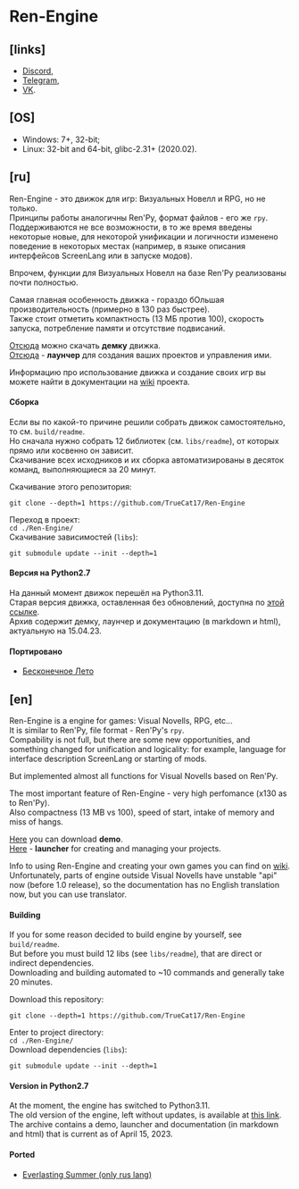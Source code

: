 # Ren-Engine

## \[links]

* [Discord](https://discord.gg/DBagjrCWVp),
* [Telegram](https://t.me/ren_engine_tg),
* [VK](https://vk.com/ren_engine).

## \[OS]

* Windows: 7+, 32-bit;
* Linux: 32-bit and 64-bit, glibc-2.31+ (2020.02).



## \[ru]

Ren-Engine - это движок для игр: Визуальных Новелл и RPG, но не только.  
Принципы работы аналогичны Ren'Py, формат файлов - его же `rpy`.  
Поддерживаются не все возможности, в то же время введены некоторые новые, для некоторой унификации и логичности
изменено поведение в некоторых местах (например, в языке описания интерфейсов ScreenLang или в запуске модов).

Впрочем, функции для Визуальных Новелл на базе Ren'Py реализованы почти полностью.

Самая главная особенность движка - гораздо бОльшая производительность (примерно в 130 раз быстрее).  
Также стоит отметить компактность (13 МБ против 100), скорость запуска, потребление памяти и отсутствие подвисаний.

[Отсюда](https://raw.githubusercontent.com/TrueCat17/RE-Demo-upd-sys/master/zips/demo.zip)
можно скачать **демку** движка.  
[Отсюда](https://raw.githubusercontent.com/TrueCat17/RE-Launcher-upd-sys/master/zips/RE-Launcher.zip)
\- **лаунчер** для создания ваших проектов и управления ими.

Информацию про использование движка и создание своих игр вы можете найти в документации на
[wiki](https://github.com/TrueCat17/Ren-Engine/wiki)
проекта.

#### Сборка
Если вы по какой-то причине решили собрать движок самостоятельно, то см. `build/readme`.  
Но сначала нужно собрать 12 библиотек (см. `libs/readme`), от которых прямо или косвенно он зависит.  
Скачивание всех исходников и их сборка автоматизированы в десяток команд, выполняющиеся за 20 минут.

Скачивание этого репозитория:
```
git clone --depth=1 https://github.com/TrueCat17/Ren-Engine
```
Переход в проект:  
`cd ./Ren-Engine/`  
Скачивание зависимостей (`libs`):
```
git submodule update --init --depth=1
```

#### Версия на Python2.7

На данный момент движок перешёл на Python3.11.  
Старая версия движка, оставленная без обновлений, доступна по
[этой ссылке](https://raw.githubusercontent.com/TrueCat17/RE-Demo-upd-sys/master/zips/Ren-Engine-Python2.7.zip).  
Архив содержит демку, лаунчер и документацию (в markdown и html), актуальную на 15.04.23.


#### Портировано

* [Бесконечное Лето](https://github.com/TrueCat17/es_vn)


## \[en]

Ren-Engine is a engine for games: Visual Novells, RPG, etc...   
It is similar to Ren'Py, file format - Ren'Py's `rpy`.  
Compability is not full, but there are some new opportunities, and something changed for unification and logicality:
for example, language for interface description ScreenLang or starting of mods.

But implemented almost all functions for Visual Novells based on Ren'Py.

The most important feature of Ren-Engine - very high perfomance (x130 as to Ren'Py).  
Also compactness (13 MB vs 100), speed of start, intake of memory and miss of hangs.

[Here](https://raw.githubusercontent.com/TrueCat17/RE-Demo-upd-sys/master/zips/demo.zip)
you can download **demo**.  
[Here](https://raw.githubusercontent.com/TrueCat17/RE-Launcher-upd-sys/master/zips/RE-Launcher.zip)
\- **launcher** for creating and managing your projects.

Info to using Ren-Engine and creating your own games you can find on
[wiki](https://github.com/TrueCat17/Ren-Engine/wiki).  
Unfortunately, parts of engine outside Visual Novells have unstable "api" now (before 1.0 release),
so the documentation has no English translation now, but you can use translator.

#### Building
If you for some reason decided to build engine by yourself, see `build/readme`.  
But before you must build 12 libs (see `libs/readme`), that are direct or indirect dependencies.  
Downloading and building automated to ~10 commands and generally take 20 minutes.

Download this repository:
```
git clone --depth=1 https://github.com/TrueCat17/Ren-Engine
```
Enter to project directory:  
`cd ./Ren-Engine/`  
Download dependencies (`libs`):
```
git submodule update --init --depth=1
```

#### Version in Python2.7

At the moment, the engine has switched to Python3.11.  
The old version of the engine, left without updates, is available at
[this link](https://raw.githubusercontent.com/TrueCat17/RE-Demo-upd-sys/master/zips/Ren-Engine-Python2.7.zip).  
The archive contains a demo, launcher and documentation (in markdown and html) that is current as of April 15, 2023.

#### Ported

* [Everlasting Summer (only rus lang)](https://github.com/TrueCat17/es_vn)
